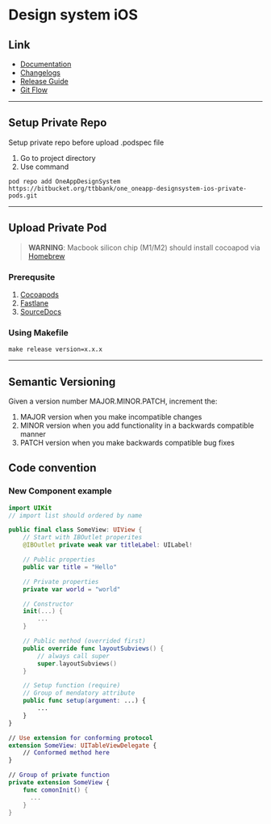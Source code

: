 # Design system iOS

## Link

- [Documentation](https://ttbbank.atlassian.net/wiki/spaces/UXUI/pages/397476473/1.1.1+Document)
- [Changelogs](https://ttbbank.atlassian.net/wiki/spaces/UXUI/pages/383910681/2.1+iOS)
- [Release Guide](https://bitbucket.org/ttbbank/one_oneapp-designsystem-ios/src/release/RELEASE_GUIDE.md)
- [Git Flow](https://bitbucket.org/ttbbank/one_oneapp-designsystem-ios/src/release/GITFLOW.md)

---

## Setup Private Repo

Setup private repo before upload .podspec file

1. Go to project directory
2. Use command

```
pod repo add OneAppDesignSystem https://bitbucket.org/ttbbank/one_oneapp-designsystem-ios-private-pods.git
```

---

## Upload Private Pod

> **WARNING**: Macbook silicon chip (M1/M2) should install cocoapod via [Homebrew](https://formulae.brew.sh/formula/cocoapods)

### Prerequsite

1. [Cocoapods](https://guides.cocoapods.org/using/getting-started.html)
2. [Fastlane](https://fastlane.tools/)
3. [SourceDocs](https://github.com/SourceDocs/SourceDocs)

### Using Makefile

```
make release version=x.x.x
```

---

## Semantic Versioning

Given a version number MAJOR.MINOR.PATCH, increment the:

1. MAJOR version when you make incompatible changes
2. MINOR version when you add functionality in a backwards compatible manner
3. PATCH version when you make backwards compatible bug fixes

## Code convention

### New Component example

```swift
import UIKit
// import list should ordered by name

public final class SomeView: UIView {
    // Start with IBOutlet properites
    @IBOutlet private weak var titleLabel: UILabel!

    // Public properties
    public var title = "Hello"

    // Private properties
    private var world = "world"

    // Constructor
    init(...) {
        ...
    }

    // Public method (overrided first)
    public override func layoutSubviews() {
        // always call super
        super.layoutSubviews()
    }

    // Setup function (require)
    // Group of mendatory attribute
    public func setup(argument: ...) {
        ...
    }
}

// Use extension for conforming protocol
extension SomeView: UITableViewDelegate {
    // Conformed method here
}

// Group of private function
private extension SomeView {
    func comonInit() {
      ...
    }
}

```
